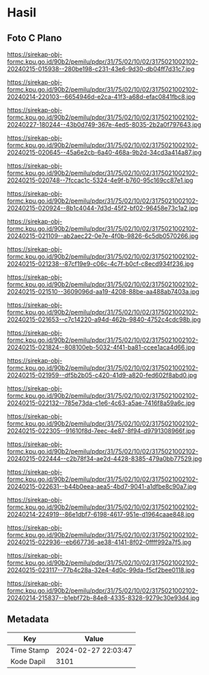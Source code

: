 # Hasil

## Foto C Plano

https://sirekap-obj-formc.kpu.go.id/90b2/pemilu/pdpr/31/75/02/10/02/3175021002102-20240215-015938--280be198-c231-43e6-9d30-db04ff7d31c7.jpg

https://sirekap-obj-formc.kpu.go.id/90b2/pemilu/pdpr/31/75/02/10/02/3175021002102-20240214-220103--6654946d-e2ca-41f3-a68d-efac0841fbc8.jpg

https://sirekap-obj-formc.kpu.go.id/90b2/pemilu/pdpr/31/75/02/10/02/3175021002102-20240227-180244--43b0d749-367e-4ed5-8035-2b2a0f797643.jpg

https://sirekap-obj-formc.kpu.go.id/90b2/pemilu/pdpr/31/75/02/10/02/3175021002102-20240215-020645--45a6e2cb-6a40-468a-9b2d-34cd3a414a87.jpg

https://sirekap-obj-formc.kpu.go.id/90b2/pemilu/pdpr/31/75/02/10/02/3175021002102-20240215-020748--7fccac1c-5324-4e9f-b760-95c169cc87e1.jpg

https://sirekap-obj-formc.kpu.go.id/90b2/pemilu/pdpr/31/75/02/10/02/3175021002102-20240215-020924--8b1c4044-7d3d-45f2-bf02-96458e73c1a2.jpg

https://sirekap-obj-formc.kpu.go.id/90b2/pemilu/pdpr/31/75/02/10/02/3175021002102-20240215-021109--ab2aec22-0e7e-4f0b-9826-6c5db0570266.jpg

https://sirekap-obj-formc.kpu.go.id/90b2/pemilu/pdpr/31/75/02/10/02/3175021002102-20240215-021238--87cf19e9-c06c-4c7f-b0cf-c8ecd934f236.jpg

https://sirekap-obj-formc.kpu.go.id/90b2/pemilu/pdpr/31/75/02/10/02/3175021002102-20240215-021510--3609096d-aa19-4208-88be-aa488ab7403a.jpg

https://sirekap-obj-formc.kpu.go.id/90b2/pemilu/pdpr/31/75/02/10/02/3175021002102-20240215-021653--c7c14220-a94d-462b-9840-4752c4cdc98b.jpg

https://sirekap-obj-formc.kpu.go.id/90b2/pemilu/pdpr/31/75/02/10/02/3175021002102-20240215-021824--808100eb-5032-4f41-ba81-ccee1aca4d66.jpg

https://sirekap-obj-formc.kpu.go.id/90b2/pemilu/pdpr/31/75/02/10/02/3175021002102-20240215-021959--df5b2b05-c420-41d9-a820-fed602f8abd0.jpg

https://sirekap-obj-formc.kpu.go.id/90b2/pemilu/pdpr/31/75/02/10/02/3175021002102-20240215-022132--785e73da-c1e6-4c63-a5ae-7416f8a59a6c.jpg

https://sirekap-obj-formc.kpu.go.id/90b2/pemilu/pdpr/31/75/02/10/02/3175021002102-20240215-022305--91610f8d-7eec-4e87-8f94-d9791308966f.jpg

https://sirekap-obj-formc.kpu.go.id/90b2/pemilu/pdpr/31/75/02/10/02/3175021002102-20240215-022444--c2b78f34-ae2d-4428-8385-479a0bb77529.jpg

https://sirekap-obj-formc.kpu.go.id/90b2/pemilu/pdpr/31/75/02/10/02/3175021002102-20240215-022631--b44b0eea-aea5-4bd7-9041-a1dfbe8c90a7.jpg

https://sirekap-obj-formc.kpu.go.id/90b2/pemilu/pdpr/31/75/02/10/02/3175021002102-20240214-224919--86e1dbf7-6198-4617-951e-d1964caae848.jpg

https://sirekap-obj-formc.kpu.go.id/90b2/pemilu/pdpr/31/75/02/10/02/3175021002102-20240215-022936--eb667736-ae38-4141-8f02-0ffff992a7f5.jpg

https://sirekap-obj-formc.kpu.go.id/90b2/pemilu/pdpr/31/75/02/10/02/3175021002102-20240215-023117--77b4c28a-32e4-4d0c-99da-f5cf2bee0118.jpg

https://sirekap-obj-formc.kpu.go.id/90b2/pemilu/pdpr/31/75/02/10/02/3175021002102-20240214-215837--b1ebf72b-84e8-4335-8328-9279c30e93d4.jpg


## Metadata

| Key        | Value               |
| ---------- | ------------------- |
| Time Stamp | 2024-02-27 22:03:47 |
| Kode Dapil | 3101                |



